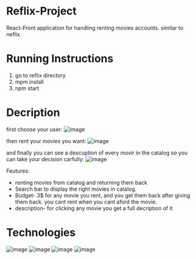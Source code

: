 # Reflix-Project
 React-Front application for handling renting movies accounts. similar to neflix.

# Running Instructions
1. go to reflix directory
2. mpm install
3. npm start


# Decription
first choose your user:
![image](https://user-images.githubusercontent.com/70105078/201467964-975240db-d8a6-4d9f-b709-8ee7cdec17d5.png)

then rent your movies you want:
![image](https://user-images.githubusercontent.com/70105078/201468057-29e51211-5bef-4a3b-96a9-5db314ee8f22.png)

and finally you can see a descuption of every movir in the catalog so you can take your decision carfully:
![image](https://user-images.githubusercontent.com/70105078/201468159-e2431557-54be-4fe3-a44b-c600d575f925.png)

Feutures:
- renting movies from catalog and returning them back
- Search bar to display the right movies in catalog.
- Budget-  3$ for any movie you rent, and you get them back after giving them back. you cant rent when you cant aford the movie.
- description- for clicking any movie you get a full decription of it 


# Technologies
![image](https://user-images.githubusercontent.com/70105078/201467752-6abce208-9681-4029-8757-5e7b849c8cd7.png)
![image](https://user-images.githubusercontent.com/70105078/201467773-36247067-2e4a-48bf-ad45-b5089a8c7c46.png)
![image](https://user-images.githubusercontent.com/70105078/201467796-8d87363e-3c9e-48d0-b69e-11f93563a45c.png)
![image](https://user-images.githubusercontent.com/70105078/201467810-3414f503-7749-48db-b42d-c8cda3bfa6e1.png)







